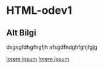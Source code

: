 # HTML-odev1

## Alt Bilgi
dsgsgfdhgfhgfjh
afsgdfhdghfghjfgjg

[lorem ipsum](file:///C:/Users/MUSA/Documents/Sites/odev1/index.html)
[lorem ipsum](http://www.patika.dev)
